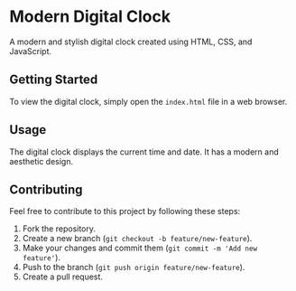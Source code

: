 # Modern Digital Clock

A modern and stylish digital clock created using HTML, CSS, and JavaScript.

## Getting Started

To view the digital clock, simply open the `index.html` file in a web browser.

## Usage

The digital clock displays the current time and date. It has a modern and aesthetic design.

## Contributing

Feel free to contribute to this project by following these steps:

1. Fork the repository.
2. Create a new branch (`git checkout -b feature/new-feature`).
3. Make your changes and commit them (`git commit -m 'Add new feature'`).
4. Push to the branch (`git push origin feature/new-feature`).
5. Create a pull request.
